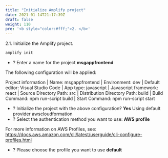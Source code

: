```yaml
---
title: "Initialize Amplify project"
date: 2021-01-14T21:17:39Z
draft: false
weight: 110
pre: '<b style="color:#fff;">2. </b>'
---
```


2.1\. Initialize the Amplify project.

``` bash
amplify init
```

* ? Enter a name for the project **msgappfrontend**

The following configuration will be applied:

Project information
| Name: msgappfrontend
| Environment: dev
| Default editor: Visual Studio Code
| App type: javascript
| Javascript framework: react
| Source Directory Path: src
| Distribution Directory Path: build
| Build Command: npm run-script build
| Start Command: npm run-script start

* ? Initialize the project with the above configuration? **Yes**
Using default provider  awscloudformation
* ? Select the authentication method you want to use: **AWS profile**

For more information on AWS Profiles, see:
https://docs.aws.amazon.com/cli/latest/userguide/cli-configure-profiles.html

* ? Please choose the profile you want to use **default**